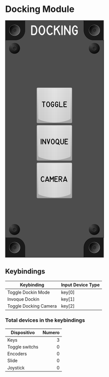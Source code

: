 # Docking Module

![Docking Module](images/DockingModule_50mmWidth.png)

## Keybindings

| Keybinding            | Input Device Type |
| ----------------------| ----------------- |
| Toggle Dockin Mode    | key[0]            |
| Invoque Dockin        | key[1]            |
| Toggle Docking Camera | key[2]            |


### Total devices in the keybindings

| Dispositivo          | Numero |
| -------------------- | -----: |
| Keys                 |      3 |
| Toggle switchs       |      0 |
| Encoders             |      0 |
| Slide                |      0 |
| Joystick             |      0 |
